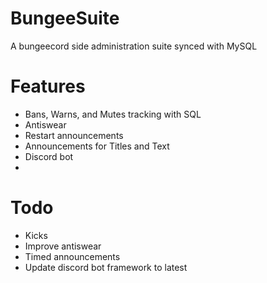 # BungeeSuite
A bungeecord side administration suite synced with MySQL

# Features
- Bans, Warns, and Mutes tracking with SQL 
- Antiswear
- Restart announcements
- Announcements for Titles and Text
- Discord bot 
- 

# Todo
- Kicks
- Improve antiswear
- Timed announcements
- Update discord bot framework to latest
